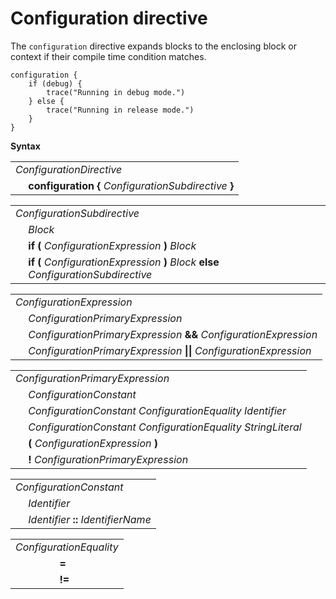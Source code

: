 # Configuration directive

The `configuration` directive expands blocks to the enclosing block or context if their compile time condition matches.

```
configuration {
    if (debug) {
        trace("Running in debug mode.")
    } else {
        trace("Running in release mode.")
    }
}
```

**Syntax**

<table>
    <tr>
        <td colspan="2"><i>ConfigurationDirective</i></td>
    </tr>
    <tr>
        <td>&nbsp;</td><td><b>configuration</b> <b>&#x7B;</b> <i>ConfigurationSubdirective</i> <b>&#x7D;</b></td>
    </tr>
</table>

<table>
    <tr>
        <td colspan="2"><i>ConfigurationSubdirective</i></td>
    </tr>
    <tr>
        <td>&nbsp;</td><td><i>Block</i></td>
    </tr>
    <tr>
        <td>&nbsp;</td><td><b>if (</b> <i>ConfigurationExpression</i> <b>)</b> <i>Block</i></td>
    </tr>
    <tr>
        <td>&nbsp;</td><td><b>if (</b> <i>ConfigurationExpression</i> <b>)</b> <i>Block</i> <b>else</b> <i>ConfigurationSubdirective</i></td>
    </tr>
</table>

<table>
    <tr>
        <td colspan="2"><i>ConfigurationExpression</i></td>
    </tr>
    <tr>
        <td>&nbsp;</td><td><i>ConfigurationPrimaryExpression</i></td>
    </tr>
    <tr>
        <td>&nbsp;</td><td><i>ConfigurationPrimaryExpression</i> <b>&&</b> <i>ConfigurationExpression</i></td>
    </tr>
    <tr>
        <td>&nbsp;</td><td><i>ConfigurationPrimaryExpression</i> <b>||</b> <i>ConfigurationExpression</i></td>
    </tr>
</table>

<table>
    <tr>
        <td colspan="2"><i>ConfigurationPrimaryExpression</i></td>
    </tr>
    <tr>
        <td>&nbsp;</td><td><i>ConfigurationConstant</i></td>
    </tr>
    <tr>
        <td>&nbsp;</td><td><i>ConfigurationConstant</i> <i>ConfigurationEquality</i> <i>Identifier</i></td>
    </tr>
    <tr>
        <td>&nbsp;</td><td><i>ConfigurationConstant</i> <i>ConfigurationEquality</i> <i>StringLiteral</i></td>
    </tr>
    <tr>
        <td>&nbsp;</td><td><b>(</b> <i>ConfigurationExpression</i> <b>)</b></td>
    </tr>
    <tr>
        <td>&nbsp;</td><td><b>!</b> <i>ConfigurationPrimaryExpression</i></td>
    </tr>
</table>

<table>
    <tr>
        <td colspan="2"><i>ConfigurationConstant</i></td>
    </tr>
    <tr>
        <td>&nbsp;</td><td><i>Identifier</i></td>
    </tr>
    <tr>
        <td>&nbsp;</td><td><i>Identifier</i> <b>::</b> <i>IdentifierName</i></td>
    </tr>
</table>

<table>
    <tr>
        <td colspan="2"><i>ConfigurationEquality</i></td>
    </tr>
    <tr>
        <td>&nbsp;</td><td><b>=</b></td>
    </tr>
    <tr>
        <td>&nbsp;</td><td><b>!=</b></td>
    </tr>
</table>